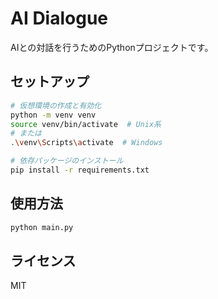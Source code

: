 # AI Dialogue

AIとの対話を行うためのPythonプロジェクトです。

## セットアップ

```bash
# 仮想環境の作成と有効化
python -m venv venv
source venv/bin/activate  # Unix系
# または
.\venv\Scripts\activate  # Windows

# 依存パッケージのインストール
pip install -r requirements.txt
```

## 使用方法

```bash
python main.py
```

## ライセンス

MIT

